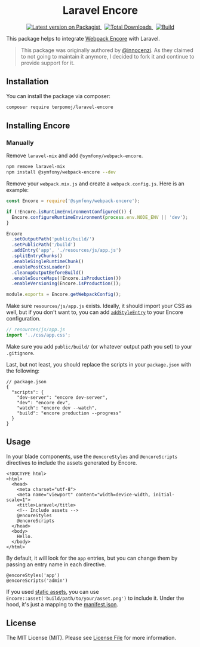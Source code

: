 <p align="center">
  <h1 align="center">Laravel Encore</h1>
  <p align="center">
    <a href="https://packagist.org/packages/terpomoj/laravel-encore">
      <img alt="Latest version on Packagist" src="https://img.shields.io/packagist/v/terpomoj/laravel-encore.svg" />
    </a>
    &nbsp;
    <a href="https://packagist.org/packages/terpomoj/laravel-encore">
      <img alt="Total Downloads" src="https://img.shields.io/packagist/dt/terpomoj/laravel-encore.svg" />
    </a>
    &nbsp;
    <a href="https://github.com/terpomoj/laravel-encore/actions">
      <img alt="Build" src="https://github.com/terpomoj/laravel-encore/workflows/CI/badge.svg" />
    </a>
  </p>
</p>

This package helps to integrate [Webpack Encore](https://symfony.com/doc/current/frontend/encore) with Laravel.

> This package was originally authored by [@innocenzi](https://github.com/innocenzi). As they claimed to not going to maintain it anymore, I decided to fork it and continue to provide support for it.

## Installation

You can install the package via composer:

```bash
composer require terpomoj/laravel-encore
```

## Installing Encore

### Manually

Remove `laravel-mix` and add `@symfony/webpack-encore`.

```bash
npm remove laravel-mix
npm install @symfony/webpack-encore --dev
```

Remove your `webpack.mix.js` and create a `webpack.config.js`. Here is an example:

<!-- prettier-ignore -->
```js
const Encore = require('@symfony/webpack-encore');

if (!Encore.isRuntimeEnvironmentConfigured()) {
  Encore.configureRuntimeEnvironment(process.env.NODE_ENV || 'dev');
}

Encore
  .setOutputPath('public/build/')
  .setPublicPath('/build')
  .addEntry('app', './resources/js/app.js')
  .splitEntryChunks()
  .enableSingleRuntimeChunk()
  .enablePostCssLoader()
  .cleanupOutputBeforeBuild()
  .enableSourceMaps(!Encore.isProduction())
  .enableVersioning(Encore.isProduction());

module.exports = Encore.getWebpackConfig();
```

Make sure `resources/js/app.js` exists. Ideally, it should import your CSS as well, but if you don't want to, you can add [`addStyleEntry`](https://symfony.com/doc/current/frontend/encore/simple-example.html#compiling-only-a-css-file) to your Encore configuration.

```js
// resources/js/app.js
import '../css/app.css';
```

Make sure you add `public/build/` (or whatever output path you set) to your `.gitignore`.

Last, but not least, you should replace the scripts in your `package.json` with the following:

```json5
// package.json
{
  "scripts": {
    "dev-server": "encore dev-server",
    "dev": "encore dev",
    "watch": "encore dev --watch",
    "build": "encore production --progress"
  }
}
```

## Usage

In your blade components, use the `@encoreStyles` and `@encoreScripts` directives to include the assets generated by Encore.

```blade
<!DOCTYPE html>
<html>
  <head>
    <meta charset="utf-8">
    <meta name="viewport" content="width=device-width, initial-scale=1">
    <title>Laravel</title>
    <!-- Include assets -->
    @encoreStyles
    @encoreScripts
  </head>
  <body>
    Hello.
  </body>
</html>
```

By default, it will look for the `app` entries, but you can change them by passing an entry name in each directive.

```blade
@encoreStyles('app')
@encoreScripts('admin')
```

If you used [static assets](https://symfony.com/doc/current/frontend/encore/copy-files.html), you can use `Encore::asset('build/path/to/your/asset.png')` to include it. Under the hood, it's just a mapping to the [manifest.json](https://symfony.com/doc/current/frontend/encore/versioning.html).

## License

The MIT License (MIT). Please see [License File](LICENSE.md) for more information.

